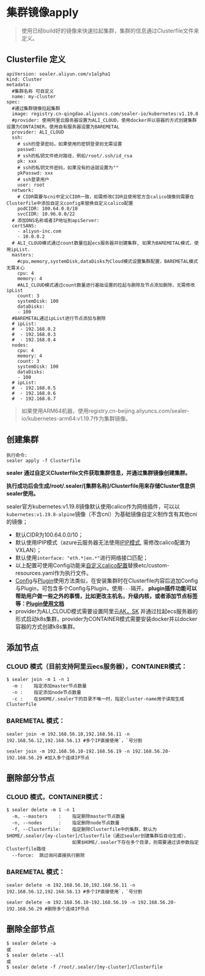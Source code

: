 # 集群镜像apply
>使用已经build好的镜像来快速拉起集群，集群的信息通过Clusterfile文件来定义。

## Clusterfile 定义

```shell
apiVersion: sealer.aliyun.com/v1alpha1
kind: Cluster
metadata:
  #集群名称 可自定义
  name: my-cluster
spec:
  #通过集群镜像拉起集群
  image: registry.cn-qingdao.aliyuncs.com/sealer-io/kubernetes:v1.19.8
  #provider: 使用阿里云服务器设置为ALI_CLOUD，使用docker并以容器的方式创建集群设置为CONTAINER，使用自有服务器设置为BAREMETAL
  provider: ALI_CLOUD
  ssh:
    # ssh的登录密码，如果使用的密钥登录则无需设置
    passwd:
    # ssh的私钥文件绝对路径，例如/root/.ssh/id_rsa
    pk: xxx
    # ssh的私钥文件密码，如果没有的话就设置为""
    pkPasswd: xxx
    # ssh登录用户
    user: root
  network:
    # CIDR需要与cni中定义CIDR一致，如需修改CIDR且使用官方含calico镜像则需要在Clusterfile中添加自定义config来替换自定义calico配置
    podCIDR: 100.64.0.0/10
    svcCIDR: 10.96.0.0/22
  # 添加DNS名称或者IP地址到apiServer:
  certSANS:
    - aliyun-inc.com
    - 10.0.0.2
  # ALI_CLOUD模式通过count数量拉起ecs服务器并创建集群, 如果为BAREMETAL模式，使用ipList.
  masters:
    #cpu,memory,systemDisk,dataDisks为Cloud模式设置集群配置，BAREMETAL模式无需关心
    cpu: 4
    memory: 4
    #ALI_CLOUD模式通过count数量进行基础设置的拉起与删除及节点添加删除，无需修改ipList
    count: 3
    systemDisk: 100
    dataDisks:
    - 100
  #BAREMETAL通过ipList进行节点添加与删除
  # ipList:
  #  - 192.168.0.2
  #  - 192.168.0.3
  #  - 192.168.0.4
  nodes:
    cpu: 4
    memory: 4
    count: 3
    systemDisk: 100
    dataDisks:
    - 100
  # ipList:
  #  - 192.168.0.5
  #  - 192.168.0.6
  #  - 192.168.0.7
```

>如果使用ARM64机器，使用registry.cn-beijing.aliyuncs.com/sealer-io/kubernetes-arm64:v1.19.7作为集群镜像。

## 创建集群

```shell
执行命令:
sealer apply -f Clusterfile
```

**sealer 通过自定义Clusterfile文件获取集群信息，并通过集群镜像创建集群。**

**执行成功后会生成/root/.sealer/[集群名称]/Clusterfile用来存储Cluster信息供sealer使用。**

sealer官方kubernetes:v1.19.8镜像默认使用calico作为网络插件，可以以`kubernetes:v1.19.8-alpine`镜像（不含cni）为基础镜像自定义制作含有其他cni的镜像；

- 默认CIDR为100.64.0.0/10；
- 默认使用IPIP模式（azure云服务器无法使用[IPIP模式](https://docs.projectcalico.org/reference/public-cloud/azure), 需修改calico配置为VXLAN）；
- 默认使用`interface: "eth.*|en.*"`进行网络接口匹配；
- 以上配置可使用Config功能来[自定义calico配置](../applications/calico/README.md)替换etc/custom-resources.yaml作为执行文件。
- [Config](./design/global-config_zh.md)与[Plugin](./design/plugin_zh.md)使用方法类似，在安装集群时在Clusterfile内容后追加Config与Plugin，可包含多个Config与Plugin，使用`---`隔开。
  **plugin插件功能可以帮助用户做一些之外的事情，比如更改主机名，升级内核，或者添加节点标签等：[Plugin使用文档](./design/plugin_zh.md)**
- provider为ALI_CLOUD模式需要设置阿里云[AK，SK](https://ram.console.aliyun.com/manage/ak) 并通过拉起ecs服务器的形式启动k8s集群，provider为CONTAINER模式需要安装docker并以docker容器的方式创建k8s集群。

## 添加节点

### CLOUD 模式（目前支持阿里云ecs服务器），CONTAINER模式：

```shell
$ sealer join -m 1 -n 1
  -m :    指定添加master节点数量
  -n :    指定添加node节点数量
  -c :    在$HOME/.sealer下的目录不唯一时，指定cluster-name用于读取生成Clusterfile
```

### BAREMETAL 模式：

```shell
sealer join -m 192.168.56.10,192.168.56.11 -n 192.168.56.12,192.168.56.13 #多个IP直接使用`，`号分割

sealer join -m 192.168.56.10-192.168.56.19 -n 192.168.56.20-192.168.56.29 #加入多个连续IP节点
```

## 删除部分节点

### CLOUD 模式，CONTAINER模式：

```shell
$ sealer delete -m 1 -n 1
  -m, --masters    :    指定删除master节点数量
  -n, --nodes      :    指定删除node节点数量
  -f, --Clusterfile:    指定删除Clusterfile中的集群，默认为$HOME/.sealer/[my-cluster]/Clusterfile（通过sealer创建集群后自动生成），
                        如果$HOME/.sealer下存在多个目录，则需要通过该参数指定Clusterfile路径
  --force:  跳过询问直接执行删除
```

### BAREMETAL 模式：

```shell
sealer delete -m 192.168.56.10,192.168.56.11 -n 192.168.56.12,192.168.56.13 #多个IP直接使用`，`号分割

sealer delete -m 192.168.56.10-192.168.56.19 -n 192.168.56.20-192.168.56.29 #删除多个连续IP节点
```

## 删除全部节点

```shell
$ sealer delete -a
或
$ sealer delete --all
或
$ sealer delete -f /root/.sealer/[my-cluster]/Clusterfile
```